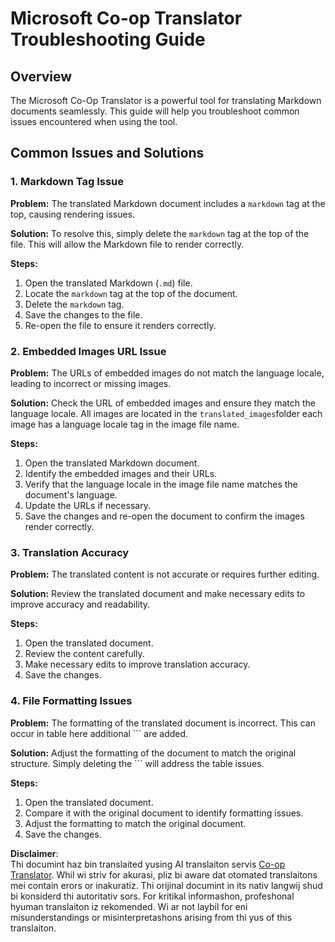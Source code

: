 <!--
CO_OP_TRANSLATOR_METADATA:
{
  "original_hash": "0788d7ebe4876c9be89132f48e09b26d",
  "translation_date": "2025-06-12T12:23:24+00:00",
  "source_file": "getting_started/troubleshooting.md",
  "language_code": "mo"
}
-->
# Microsoft Co-op Translator Troubleshooting Guide


## Overview
The Microsoft Co-Op Translator is a powerful tool for translating Markdown documents seamlessly. This guide will help you troubleshoot common issues encountered when using the tool.

## Common Issues and Solutions

### 1. Markdown Tag Issue
**Problem:** The translated Markdown document includes a `markdown` tag at the top, causing rendering issues.

**Solution:** To resolve this, simply delete the `markdown` tag at the top of the file. This will allow the Markdown file to render correctly.

**Steps:**
1. Open the translated Markdown (`.md`) file.
2. Locate the `markdown` tag at the top of the document.
3. Delete the `markdown` tag.
4. Save the changes to the file.
5. Re-open the file to ensure it renders correctly.

### 2. Embedded Images URL Issue
**Problem:** The URLs of embedded images do not match the language locale, leading to incorrect or missing images.

**Solution:** Check the URL of embedded images and ensure they match the language locale. All images are located in the `translated_images`folder each image has a language locale tag in the image file name.

**Steps:**
1. Open the translated Markdown document.
2. Identify the embedded images and their URLs.
3. Verify that the language locale in the image file name matches the document's language.
4. Update the URLs if necessary.
5. Save the changes and re-open the document to confirm the images render correctly.

### 3. Translation Accuracy
**Problem:** The translated content is not accurate or requires further editing.

**Solution:** Review the translated document and make necessary edits to improve accuracy and readability.

**Steps:**
1. Open the translated document.
2. Review the content carefully.
3. Make necessary edits to improve translation accuracy.
4. Save the changes.

### 4. File Formatting Issues
**Problem:** The formatting of the translated document is incorrect. This can occur in table here additional ``` are added.

**Solution:** Adjust the formatting of the document to match the original structure. Simply deleting the ``` will address the table issues.

**Steps:**
1. Open the translated document.
2. Compare it with the original document to identify formatting issues.
3. Adjust the formatting to match the original document.
4. Save the changes.

**Disclaimer**:  
Thi documint haz bin translaited yusing AI translaiton servis [Co-op Translator](https://github.com/Azure/co-op-translator). Whil wi striv for akurasi, pliz bi aware dat otomated translaitons mei contain erors or inakuratiz. Thi orijinal documint in its nativ langwij shud bi konsiderd thi autoritativ sors. For kritikal informashon, profeshonal hyuman translaiton iz rekomended. Wi ar not laybil for eni misunderstandings or misinterpretashons arising from thi yus of this translaiton.
